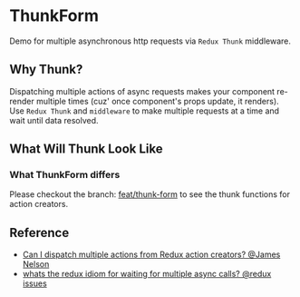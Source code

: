 # ThunkForm
Demo for multiple asynchronous http requests via ``Redux Thunk`` middleware.

## Why Thunk?
Dispatching multiple actions of async requests makes your component re-render multiple times (cuz' once component's props update, it renders). Use ``Redux Thunk`` and ``middleware`` to make multiple requests at a time and wait until data resolved.

## What Will Thunk Look Like  


### What ThunkForm differs
Please checkout the branch: [feat/thunk-form](https://github.com/xJkit/ThunkForm/tree/feat/thunk-form) to see the thunk functions for action creators.

## Reference
* [Can I dispatch multiple actions from Redux action creators? @James Nelson](http://jamesknelson.com/can-i-dispatch-multiple-actions-from-redux-action-creators/)
* [whats the redux idiom for waiting for multiple async calls? @redux issues](https://github.com/reactjs/redux/issues/723)
